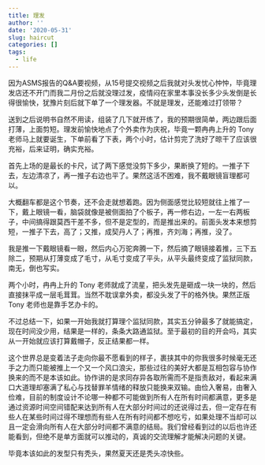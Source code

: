 ```yaml
---
title: 理发
author: ''
date: '2020-05-31'
slug: haircut
categories: []
tags:
  - life
---
```


因为ASMS报告的Q&A要视频，从15号提交视频之后我就对头发忧心忡忡，毕竟理发店还不开门而我二月份之后就没理过发，疫情闷在家里本事没长多少头发倒是长得很愉快，犹豫片刻后就下单了一个理发器。不就是理发，还能难过打领带？

送到之后说明书自然不用读，组装了几下就开练了，我的预期很简单，两边跟后面打薄，上面剪短。理发前愉快地点了个外卖作为庆祝，毕竟一颗冉冉上升的 Tony 老师马上就要诞生，下单前看了下表，两个小时，估计剪完了洗好了晾干了应该很充裕，后来证明，确实充裕。

首先上场的是最长的卡尺，试了两下感觉没剪下多少，果断换了短的。一推子下去，左边清凉了，再一推子右边也平了。果然这活不困难，我不戴眼镜盲理都可以。

大概翻车都是这个节奏，还不会走就想着跑。因为侧面感觉比较短就往上推了一下，戴上眼镜一看，脑袋就像是被侧面拍了个板子，再一修右边，一左一右两板子，中间搞得跟莫西干差不多，但不是定型的，而是推出来的。前面头发本来想剪短，一推子下去，高了；又推，成契丹人了；再推，齐刘海；再推，没了。

我是推一下戴眼镜看一眼，然后内心万驼奔腾一下，然后摘了眼镜接着推，三下五除二，预期从打薄变成了毛寸，从毛寸变成了平头，从平头最终变成了监狱同款，南无，倒也写实。

两个小时，冉冉上升的 Tony 老师就成了流星，把头发先是砸成一块一块的，然后直接抹平成一层毛茸茸。当然不耽误拿外卖，都没头发了干的格外快。果然正版 Tony 老师也是靠手艺办卡的。

不过总结一下，如果一开始我就打算理个监狱同款，其实五分钟最多了就能搞定，现在时间没少用，结果是一样的，条条大路通监狱。至于最初的目的开会吗，其实从一开始就应该打算戴帽子，反正结果都一样。

这个世界总是变着法子走向你最不愿看到的样子，裹挟其中的你我很多时候毫无还手之力而只能被推上一个又一个风口浪尖，那些过往的美好大都是互相包容与协作换来的而不是本该如此。协作讲的是求同存异各取所需而不是指责敌对，看起来满口大道理却塞满了私心与找替罪羊情绪的释放只能换来双输。由俭入奢易，由奢入俭难，目前的制度设计不论哪一种都不可能做到所有人在所有时间都满意，更多是通过资源时间空间错配来达到所有人在大部分时间过的还说得过去，但一定存在有些人在某些时间过得不理想而有些人在所有时间都不想吃亏，如果处理不当却可以且一定会滑向所有人在大部分时间都不满意的结局。我们曾经看到过的以后也许还能看到，但绝不是单方面就可以推动的，真诚的交流理解才能解决问题的关键。

毕竟本该如此的发型只有秃头，果然夏天还是秃头凉快些。